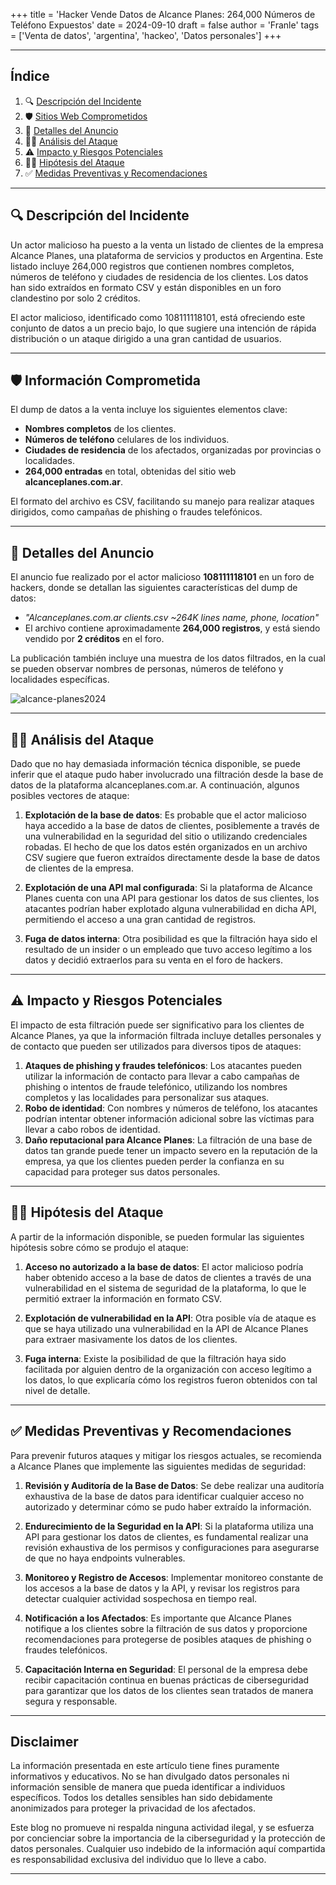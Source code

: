 +++
title = 'Hacker Vende Datos de Alcance Planes: 264,000 Números de Teléfono Expuestos'
date = 2024-09-10
draft = false
author = 'Franle'
tags = ['Venta de datos', 'argentina', 'hackeo', 'Datos personales']
+++

---

## Índice
1. 🔍 [Descripción del Incidente](#-descripci%C3%B3n-del-incidente)
2. 🛡️ [Sitios Web Comprometidos](#sitios-web-comprometidos)
3. 🛑 [Detalles del Anuncio](#detalles-del-anuncio)
4. 🕵️‍♂️ [Análisis del Ataque](#análisis-del-ataque)
5. ⚠️ [Impacto y Riesgos Potenciales](#impacto-y-riesgos-potenciales)
6. 🕵️‍♂️ [Hipótesis del Ataque](#hipótesis-del-ataque)
7. ✅ [Medidas Preventivas y Recomendaciones](#medidas-preventivas-y-recomendaciones)

---

## 🔍 Descripción del Incidente

Un actor malicioso ha puesto a la venta un listado de clientes de la empresa Alcance Planes, una plataforma de servicios y productos en Argentina. Este listado incluye 264,000 registros que contienen nombres completos, números de teléfono y ciudades de residencia de los clientes. Los datos han sido extraídos en formato CSV y están disponibles en un foro clandestino por solo 2 créditos.

El actor malicioso, identificado como 108111118101, está ofreciendo este conjunto de datos a un precio bajo, lo que sugiere una intención de rápida distribución o un ataque dirigido a una gran cantidad de usuarios.

---

## 🛡️ Información Comprometida

El dump de datos a la venta incluye los siguientes elementos clave:

- **Nombres completos** de los clientes.
- **Números de teléfono** celulares de los individuos.
- **Ciudades de residencia** de los afectados, organizadas por provincias o localidades.
- **264,000 entradas** en total, obtenidas del sitio web **alcanceplanes.com.ar**.

El formato del archivo es CSV, facilitando su manejo para realizar ataques dirigidos, como campañas de phishing o fraudes telefónicos.

---

## 🛑 Detalles del Anuncio

El anuncio fue realizado por el actor malicioso **108111118101** en un foro de hackers, donde se detallan las siguientes características del dump de datos:

- _"Alcanceplanes.com.ar clients.csv ~264K lines name, phone, location"_
- El archivo contiene aproximadamente **264,000 registros**, y está siendo vendido por **2 créditos** en el foro.

La publicación también incluye una muestra de los datos filtrados, en la cual se pueden observar nombres de personas, números de teléfono y localidades específicas.

![alcance-planes2024](https://i.ibb.co/3Fd0YZ5/alcance-planes.png)

---

## 🕵️‍♂️ Análisis del Ataque

Dado que no hay demasiada información técnica disponible, se puede inferir que el ataque pudo haber involucrado una filtración desde la base de datos de la plataforma alcanceplanes.com.ar. A continuación, algunos posibles vectores de ataque:

1. **Explotación de la base de datos**: Es probable que el actor malicioso haya accedido a la base de datos de clientes, posiblemente a través de una vulnerabilidad en la seguridad del sitio o utilizando credenciales robadas. El hecho de que los datos estén organizados en un archivo CSV sugiere que fueron extraídos directamente desde la base de datos de clientes de la empresa.

2. **Explotación de una API mal configurada**: Si la plataforma de Alcance Planes cuenta con una API para gestionar los datos de sus clientes, los atacantes podrían haber explotado alguna vulnerabilidad en dicha API, permitiendo el acceso a una gran cantidad de registros.

3. **Fuga de datos interna**: Otra posibilidad es que la filtración haya sido el resultado de un insider o un empleado que tuvo acceso legítimo a los datos y decidió extraerlos para su venta en el foro de hackers.

---

## ⚠️ Impacto y Riesgos Potenciales

El impacto de esta filtración puede ser significativo para los clientes de Alcance Planes, ya que la información filtrada incluye detalles personales y de contacto que pueden ser utilizados para diversos tipos de ataques:

1. **Ataques de phishing y fraudes telefónicos**: Los atacantes pueden utilizar la información de contacto para llevar a cabo campañas de phishing o intentos de fraude telefónico, utilizando los nombres completos y las localidades para personalizar sus ataques.
2. **Robo de identidad**: Con nombres y números de teléfono, los atacantes podrían intentar obtener información adicional sobre las víctimas para llevar a cabo robos de identidad.
3. **Daño reputacional para Alcance Planes**: La filtración de una base de datos tan grande puede tener un impacto severo en la reputación de la empresa, ya que los clientes pueden perder la confianza en su capacidad para proteger sus datos personales.

---

## 🕵️‍♂️ Hipótesis del Ataque

A partir de la información disponible, se pueden formular las siguientes hipótesis sobre cómo se produjo el ataque:

1. **Acceso no autorizado a la base de datos**: El actor malicioso podría haber obtenido acceso a la base de datos de clientes a través de una vulnerabilidad en el sistema de seguridad de la plataforma, lo que le permitió extraer la información en formato CSV.

2. **Explotación de vulnerabilidad en la API**: Otra posible vía de ataque es que se haya utilizado una vulnerabilidad en la API de Alcance Planes para extraer masivamente los datos de los clientes.

3. **Fuga interna**: Existe la posibilidad de que la filtración haya sido facilitada por alguien dentro de la organización con acceso legítimo a los datos, lo que explicaría cómo los registros fueron obtenidos con tal nivel de detalle.

---

## ✅ Medidas Preventivas y Recomendaciones

Para prevenir futuros ataques y mitigar los riesgos actuales, se recomienda a Alcance Planes que implemente las siguientes medidas de seguridad:

1. **Revisión y Auditoría de la Base de Datos**: Se debe realizar una auditoría exhaustiva de la base de datos para identificar cualquier acceso no autorizado y determinar cómo se pudo haber extraído la información.

2. **Endurecimiento de la Seguridad en la API**: Si la plataforma utiliza una API para gestionar los datos de clientes, es fundamental realizar una revisión exhaustiva de los permisos y configuraciones para asegurarse de que no haya endpoints vulnerables.

3. **Monitoreo y Registro de Accesos**: Implementar monitoreo constante de los accesos a la base de datos y la API, y revisar los registros para detectar cualquier actividad sospechosa en tiempo real.

4. **Notificación a los Afectados**: Es importante que Alcance Planes notifique a los clientes sobre la filtración de sus datos y proporcione recomendaciones para protegerse de posibles ataques de phishing o fraudes telefónicos.

5. **Capacitación Interna en Seguridad**: El personal de la empresa debe recibir capacitación continua en buenas prácticas de ciberseguridad para garantizar que los datos de los clientes sean tratados de manera segura y responsable.

---

## Disclaimer

La información presentada en este artículo tiene fines puramente informativos y educativos. No se han divulgado datos personales ni información sensible de manera que pueda identificar a individuos específicos. Todos los detalles sensibles han sido debidamente anonimizados para proteger la privacidad de los afectados.

Este blog no promueve ni respalda ninguna actividad ilegal, y se esfuerza por concienciar sobre la importancia de la ciberseguridad y la protección de datos personales. Cualquier uso indebido de la información aquí compartida es responsabilidad exclusiva del individuo que lo lleve a cabo.

---
